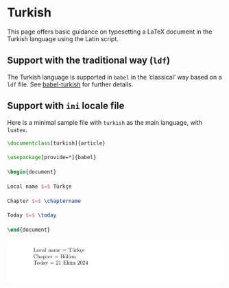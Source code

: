 # Turkish

This page offers basic guidance on typesetting a LaTeX document in the
Turkish language using the Latin script.

## Support with the traditional way (`ldf`)

The Turkish language is supported in `babel` in the ‘classical’ way
based on a `ldf` file. See [babel-turkish](https://ctan.org/pkg/babel-turkish)
for further details.

## Support with `ini` locale file

Here is a minimal sample file with `turkish` as the main language, with `luatex`.

```tex
\documentclass[turkish]{article}

\usepackage[provide=*]{babel}

\begin{document}

Local name $=$ Türkçe

Chapter $=$ \chaptername

Today $=$ \today

\end{document}
```

![](../media/locale-turkish.png)